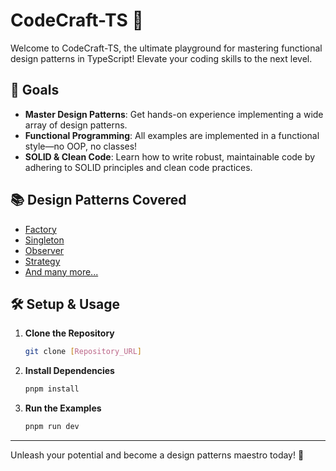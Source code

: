 # CodeCraft-TS 🚀

Welcome to CodeCraft-TS, the ultimate playground for mastering functional design patterns in TypeScript! Elevate your coding skills to the next level.

## 🎯 Goals

- **Master Design Patterns**: Get hands-on experience implementing a wide array of design patterns.
- **Functional Programming**: All examples are implemented in a functional style—no OOP, no classes!
- **SOLID & Clean Code**: Learn how to write robust, maintainable code by adhering to SOLID principles and clean code practices.

## 📚 Design Patterns Covered

- [Factory](./path/to/factory/example)
- [Singleton](./path/to/singleton/example)
- [Observer](./path/to/observer/example)
- [Strategy](./path/to/strategy/example)
- [And many more...](./path/to/other/examples)

## 🛠️ Setup & Usage

1. **Clone the Repository**
    ```bash
    git clone [Repository_URL]
    ```

2. **Install Dependencies**
    ```bash
    pnpm install
    ```

3. **Run the Examples**
    ```bash
    pnpm run dev
    ```

---

Unleash your potential and become a design patterns maestro today! 🌟
